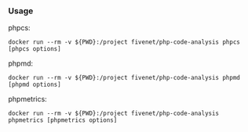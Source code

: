 ### Usage

phpcs:
```
docker run --rm -v ${PWD}:/project fivenet/php-code-analysis phpcs [phpcs options]
```

phpmd:
```
docker run --rm -v ${PWD}:/project fivenet/php-code-analysis phpmd [phpmd options]
```

phpmetrics:
```
docker run --rm -v ${PWD}:/project fivenet/php-code-analysis phpmetrics [phpmetrics options]
```
